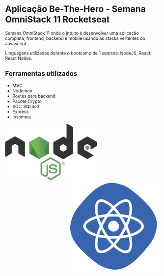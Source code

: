 # Aplicação Be-The-Hero - Semana OmniStack 11 Rocketseat

Semana OmniStack 11 onde o intuito é desenvolver uma aplicação completa, frontend, backend e mobile usando as stacks vertentes do Javascript. 

Linguagens utilizadas durante o bootcamp de 1 semana: NodeJS, React, React Native.

## Ferramentas utilizados

- MVC
- Nodemon
- Routes para backend
- Pacote Crypto 
- SQL: SQLite3
- Express
- Insomnia

<img src="nodejs.png" width="300" align="left" >
<img src="react.png" width="300" align="right">